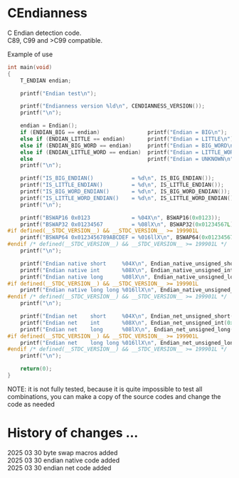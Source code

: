 # CEndianness
C Endian detection code.<br/>
C89, C99 and >C99 compatible.

Example of use

```c
int main(void)
{
    T_ENDIAN endian;

    printf("Endian test\n");

    printf("Endianness version %ld\n", CENDIANNESS_VERSION());
    printf("\n");

    endian = Endian();
    if (ENDIAN_BIG == endian)               printf("Endian = BIG\n");
    else if (ENDIAN_LITTLE == endian)       printf("Endian = LITTLE\n");
    else if (ENDIAN_BIG_WORD == endian)     printf("Endian = BIG_WORD\n");
    else if (ENDIAN_LITTLE_WORD == endian)  printf("Endian = LITTLE_WORD\n");
    else                                    printf("Endian = UNKNOWN\n");
    printf("\n");

    printf("IS_BIG_ENDIAN()            = %d\n", IS_BIG_ENDIAN());
    printf("IS_LITTLE_ENDIAN()         = %d\n", IS_LITTLE_ENDIAN());
    printf("IS_BIG_WORD_ENDIAN()       = %d\n", IS_BIG_WORD_ENDIAN());
    printf("IS_LITTLE_WORD_ENDIAN()    = %d\n", IS_LITTLE_WORD_ENDIAN());
    printf("\n");

    printf("BSWAP16 0x0123             = %04X\n", BSWAP16(0x0123));
    printf("BSWAP32 0x01234567         = %08lX\n", BSWAP32(0x01234567L));
#if defined(__STDC_VERSION__) && __STDC_VERSION__ >= 199901L
    printf("BSWAP64 0x0123456789ABCDEF = %016llX\n", BSWAP64(0x0123456789ABCDEFULL));
#endif /* defined(__STDC_VERSION__) && __STDC_VERSION__ >= 199901L */
    printf("\n");

    printf("Endian native short     %04X\n", Endian_native_unsigned_short(0x0123U));
    printf("Endian native int       %08X\n", Endian_native_unsigned_int(0x01234567U));
    printf("Endian native long      %08lX\n", Endian_native_unsigned_long(0x01234567UL));
#if defined(__STDC_VERSION__) && __STDC_VERSION__ >= 199901L
    printf("Endian native long long %016llX\n", Endian_native_unsigned_long_long(0x0123456789ABCDEFULL));
#endif /* defined(__STDC_VERSION__) && __STDC_VERSION__ >= 199901L */
    printf("\n");

    printf("Endian net    short     %04X\n", Endian_net_unsigned_short(0x0123U));
    printf("Endian net    int       %08X\n", Endian_net_unsigned_int(0x01234567U));
    printf("Endian net    long      %08lX\n", Endian_net_unsigned_long(0x01234567UL));
#if defined(__STDC_VERSION__) && __STDC_VERSION__ >= 199901L
    printf("Endian net    long long %016llX\n", Endian_net_unsigned_long_long(0x0123456789ABCDEFULL));
#endif /* defined(__STDC_VERSION__) && __STDC_VERSION__ >= 199901L */
    printf("\n");

    return(0);
}
```

NOTE: 
it is not fully tested, 
because it is quite impossible to test all combinations, 
you can make a copy of the source codes and change the code as needed


# History of changes ...
2025 03 30 byte swap macros added <br/>
2025 03 30 endian native code added <br/>
2025 03 30 endian net code added <br/>
